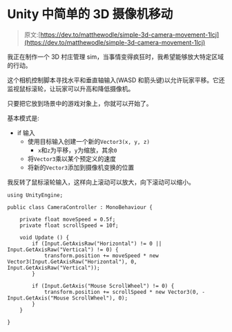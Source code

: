 # Unity 中简单的 3D 摄像机移动

> 原文:[https://dev.to/matthewodle/simple-3d-camera-movement-1lcj](https://dev.to/matthewodle/simple-3d-camera-movement-1lcj)

我正在制作一个 3D 村庄管理 sim，当事情变得疯狂时，我希望能够放大特定区域的行动。

这个相机控制脚本寻找水平和垂直轴输入(WASD 和箭头键)以允许玩家平移。它还监视鼠标滚轮，让玩家可以升高和降低摄像机。

只要把它放到场景中的游戏对象上，你就可以开始了。

基本模式是:

*   if 输入
    *   使用目标输入创建一个新的`Vector3(x, y, z)`
        *   `x`和`z`为平移，`y`为缩放，其余`0`
    *   将`Vector3`乘以某个预定义的速度
    *   将新的`Vector3`添加到摄像机变换的位置

我反转了鼠标滚轮输入，这样向上滚动可以放大，向下滚动可以缩小。

```
using UnityEngine;

public class CameraController : MonoBehaviour {

    private float moveSpeed = 0.5f;
    private float scrollSpeed = 10f;

    void Update () {
        if (Input.GetAxisRaw("Horizontal") != 0 || Input.GetAxisRaw("Vertical") != 0) {
            transform.position += moveSpeed * new Vector3(Input.GetAxisRaw("Horizontal"), 0, Input.GetAxisRaw("Vertical"));
        }

        if (Input.GetAxis("Mouse ScrollWheel") != 0) {
            transform.position += scrollSpeed * new Vector3(0, -Input.GetAxis("Mouse ScrollWheel"), 0);
        }
    }

} 
```